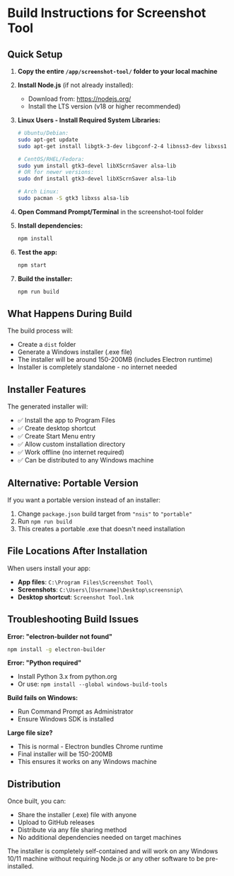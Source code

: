 # Build Instructions for Screenshot Tool

## Quick Setup

1. **Copy the entire `/app/screenshot-tool/` folder to your local machine**

2. **Install Node.js** (if not already installed):
   - Download from: https://nodejs.org/
   - Install the LTS version (v18 or higher recommended)

3. **Linux Users - Install Required System Libraries:**
   ```bash
   # Ubuntu/Debian:
   sudo apt-get update
   sudo apt-get install libgtk-3-dev libgconf-2-4 libnss3-dev libxss1 libasound2-dev libxtst6 libatspi2.0-0 libdrm2 libxcomposite1 libxdamage1 libxrandr2 libgbm1 libxkbcommon0

   # CentOS/RHEL/Fedora:
   sudo yum install gtk3-devel libXScrnSaver alsa-lib
   # OR for newer versions:
   sudo dnf install gtk3-devel libXScrnSaver alsa-lib

   # Arch Linux:
   sudo pacman -S gtk3 libxss alsa-lib
   ```

4. **Open Command Prompt/Terminal** in the screenshot-tool folder

5. **Install dependencies:**
   ```bash
   npm install
   ```

6. **Test the app:**
   ```bash
   npm start
   ```

7. **Build the installer:**
   ```bash
   npm run build
   ```

## What Happens During Build

The build process will:
- Create a `dist` folder
- Generate a Windows installer (.exe file)
- The installer will be around 150-200MB (includes Electron runtime)
- Installer is completely standalone - no internet needed

## Installer Features

The generated installer will:
- ✅ Install the app to Program Files
- ✅ Create desktop shortcut
- ✅ Create Start Menu entry
- ✅ Allow custom installation directory
- ✅ Work offline (no internet required)
- ✅ Can be distributed to any Windows machine

## Alternative: Portable Version

If you want a portable version instead of an installer:

1. Change `package.json` build target from `"nsis"` to `"portable"`
2. Run `npm run build`
3. This creates a portable .exe that doesn't need installation

## File Locations After Installation

When users install your app:
- **App files**: `C:\Program Files\Screenshot Tool\`
- **Screenshots**: `C:\Users\[Username]\Desktop\screensnip\`
- **Desktop shortcut**: `Screenshot Tool.lnk`

## Troubleshooting Build Issues

**Error: "electron-builder not found"**
```bash
npm install -g electron-builder
```

**Error: "Python required"**
- Install Python 3.x from python.org
- Or use: `npm install --global windows-build-tools`

**Build fails on Windows:**
- Run Command Prompt as Administrator
- Ensure Windows SDK is installed

**Large file size?**
- This is normal - Electron bundles Chrome runtime
- Final installer will be 150-200MB
- This ensures it works on any Windows machine

## Distribution

Once built, you can:
- Share the installer (.exe) file with anyone
- Upload to GitHub releases
- Distribute via any file sharing method
- No additional dependencies needed on target machines

The installer is completely self-contained and will work on any Windows 10/11 machine without requiring Node.js or any other software to be pre-installed.